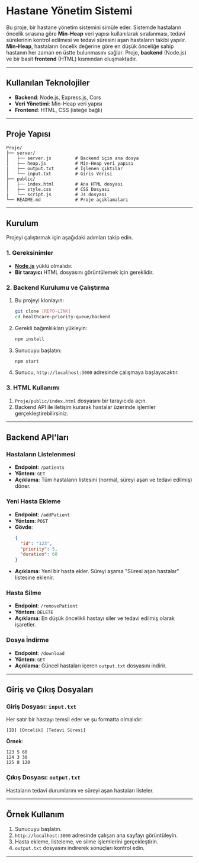 
# Hastane Yönetim Sistemi

Bu proje, bir hastane yönetim sistemini simüle eder. Sistemde hastaların öncelik sırasına göre **Min-Heap** veri yapısı kullanılarak sıralanması, tedavi sürelerinin kontrol edilmesi ve tedavi süresini aşan hastaların takibi yapılır. **Min-Heap**, hastaların öncelik değerine göre en düşük önceliğe sahip hastanın her zaman en üstte bulunmasını sağlar. Proje, **backend** (Node.js) ve bir basit **frontend** (HTML) kısmından oluşmaktadır.


---

## Kullanılan Teknolojiler

- **Backend**: Node.js, Express.js, Cors
- **Veri Yönetimi**: Min-Heap veri yapısı
- **Frontend**: HTML, CSS (isteğe bağlı)

---

## Proje Yapısı

```plaintext
Proje/
├── server/
│   ├── server.js         # Backend için ana dosya
│   ├── heap.js           # Min-Heap veri yapısı
|   ├── output.txt        # İşlenen çıktılar
│   └── input.txt         # Giris Verisi
├── public/
│   ├── index.html        # Ana HTML dosyası
│   ├── style.css         # CSS Dosyası
|   └── script.js         # Js dosyası            
└── README.md             # Proje açıklamaları
```

---

## Kurulum

Projeyi çalıştırmak için aşağıdaki adımları takip edin.

### 1. Gereksinimler
- **[Node.js](https://nodejs.org/)** yüklü olmalıdır.
- **Bir tarayıcı** HTML dosyasını görüntülemek için gereklidir.

### 2. Backend Kurulumu ve Çalıştırma
1. Bu projeyi klonlayın:
   ```bash
   git clone [REPO-LINK]
   cd healthcare-priority-queue/backend
   ```
2. Gerekli bağımlılıkları yükleyin:
   ```bash
   npm install
   ```
3. Sunucuyu başlatın:
   ```bash
   npm start
   ```
4. Sunucu, `http://localhost:3000` adresinde çalışmaya başlayacaktır.

### 3. HTML Kullanımı
1. `Proje/public/index.html` dosyasını bir tarayıcıda açın.
2. Backend API ile iletişim kurarak hastalar üzerinde işlemler gerçekleştirebilirsiniz.

---

## Backend API'ları

### Hastaların Listelenmesi
- **Endpoint**: `/patients`
- **Yöntem**: `GET`
- **Açıklama**: Tüm hastaların listesini (normal, süreyi aşan ve tedavi edilmiş) döner.

### Yeni Hasta Ekleme
- **Endpoint**: `/addPatient`
- **Yöntem**: `POST`
- **Gövde**:
  ```json
  {
    "id": "123",
    "priority": 5,
    "duration": 60
  }
  ```
- **Açıklama**: Yeni bir hasta ekler. Süreyi aşarsa "Süresi aşan hastalar" listesine eklenir.

### Hasta Silme
- **Endpoint**: `/removePatient`
- **Yöntem**: `DELETE`
- **Açıklama**: En düşük öncelikli hastayı siler ve tedavi edilmiş olarak işaretler.

### Dosya İndirme
- **Endpoint**: `/download`
- **Yöntem**: `GET`
- **Açıklama**: Güncel hastaları içeren `output.txt` dosyasını indirir.

---

## Giriş ve Çıkış Dosyaları

### Giriş Dosyası: `input.txt`
Her satır bir hastayı temsil eder ve şu formatta olmalıdır:
```
[ID] [Öncelik] [Tedavi Süresi]
```
**Örnek**:
```
123 5 60
124 3 30
125 8 120
```

### Çıkış Dosyası: `output.txt`
Hastaların tedavi durumlarını ve süreyi aşan hastaları listeler.

---

## Örnek Kullanım

1. Sunucuyu başlatın.
2. `http://localhost:3000` adresinde çalışan ana sayfayı görüntüleyin.
3. Hasta ekleme, listeleme, ve silme işlemlerini gerçekleştirin.
4. `output.txt` dosyasını indirerek sonuçları kontrol edin.

---
